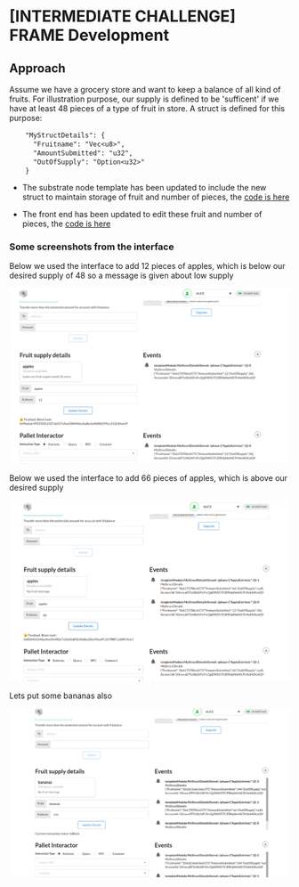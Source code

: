 
# [INTERMEDIATE CHALLENGE] FRAME Development

## Approach
Assume we have a grocery store and want to keep a balance of all kind of fruits. For illustration purpose, our supply is defined to be 'sufficent' if we have at least 48 pieces of a type of fruit in store. A struct is defined for this purpose:

```
    "MyStructDetails": {
      "Fruitname": "Vec<u8>",
      "AmountSubmitted": "u32",
      "OutOfSupply": "Option<u32>"
    }
```

* The substrate node template has been updated to include the new struct to maintain storage of fruit and number of pieces, the [code is here](https://github.com/developery-nl/polkadot_challenge_substrate_frame)

* The front end has been updated to edit these fruit and number of pieces, the [code is here](https://github.com/developery-nl/polkadot_challenge_frontend_frame) 


### Some screenshots from the interface
Below we used the interface to add 12 pieces of apples, which is below our desired supply of 48 so a message is given about low supply

![Example apples](Schermafdruk%20van%202020-10-20%2020-30-55.png)

Below we used the interface to add 66 pieces of apples, which is above our desired supply

![Example apples sufficient](Schermafdruk%20van%202020-10-20%2020-31-39.png)

Lets put some bananas also

![Example bananas](Schermafdruk%20van%202020-10-20%2020-32-19.png)

